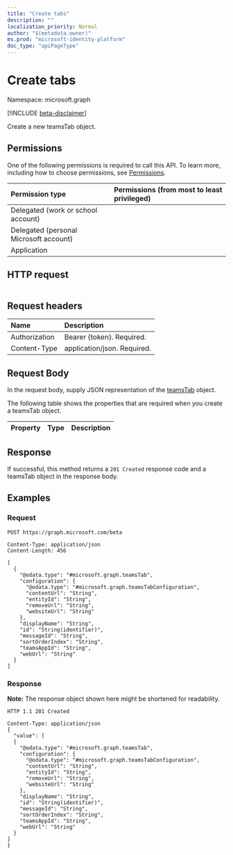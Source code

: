 ```yaml
---
title: "Create tabs"
description: ""
localization_priority: Normal
author: "$(metadata.owner)"
ms.prod: "microsoft-identity-platform"
doc_type: "apiPageType"
---
```


# Create tabs

Namespace: microsoft.graph

[!INCLUDE [beta-disclaimer](../../includes/beta-disclaimer.md)]

Create a new teamsTab object.

## Permissions

One of the following permissions is required to call this API. To learn more, including how to choose permissions, see [Permissions](/graph/permissions-reference).

| Permission type                        | Permissions (from most to least privileged) |
| :------------------------------------- | :------------------------------------------ |
| Delegated (work or school account)     |                                             |
| Delegated (personal Microsoft account) |                                             |
| Application                            |                                             |

## HTTP request

<!-- {
  "blockType": "ignored"
}
-->

```http

```

## Request headers

| Name          | Description                 |
| :------------ | :-------------------------- |
| Authorization | Bearer {token}. Required.   |
| Content-Type  | application/json. Required. |

## Request Body

In the request body, supply JSON representation of the [teamsTab](../resources/-teamstab.md) object.

<!-- Actions and Functions -->

<!-- CRUD Methods -->

The following table shows the properties that are required when you create a teamsTab object.

| Property | Type | Description |
| :------- | :--- | :---------- |

## Response

If successful, this method returns a `201 Created` response code and a teamsTab object in the response body.

## Examples

### Request

<!-- {
  "blockType": "request",
  "name": "create_tabs"
}
-->

```http
POST https://graph.microsoft.com/beta

Content-Type: application/json
Content-Length: 456

[
  {
    "@odata.type": "#microsoft.graph.teamsTab",
    "configuration": {
      "@odata.type": "#microsoft.graph.teamsTabConfiguration",
      "contentUrl": "String",
      "entityId": "String",
      "removeUrl": "String",
      "websiteUrl": "String"
    },
    "displayName": "String",
    "id": "String(identifier)",
    "messageId": "String",
    "sortOrderIndex": "String",
    "teamsAppId": "String",
    "webUrl": "String"
  }
]

```

### Response

**Note:** The response object shown here might be shortened for readability.

<!-- {
  "blockType": "response",
  "truncated": true,
  "@odata.type": "$(this.ReturnTypeFullName)"
}
-->

```http
HTTP 1.1 201 Created

Content-Type: application/json
{
  "value": [
  {
    "@odata.type": "#microsoft.graph.teamsTab",
    "configuration": {
      "@odata.type": "#microsoft.graph.teamsTabConfiguration",
      "contentUrl": "String",
      "entityId": "String",
      "removeUrl": "String",
      "websiteUrl": "String"
    },
    "displayName": "String",
    "id": "String(identifier)",
    "messageId": "String",
    "sortOrderIndex": "String",
    "teamsAppId": "String",
    "webUrl": "String"
  }
]
}

```
